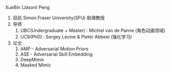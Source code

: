 

XueBin (Jason) Peng
1. 目前 Simon Fraser University(SFU) 助理教授
2. 导师
   1. UBC(Undergraduate + Master) : Michiel van de Panne (角色动画领域)
   2. UCB(PhD) : Sergey Levine & Pieter Abbeel (强化学习)
3. 论文
   1. AMP - Adversarial Motion Priors
   2. ASE - Adversarial Skill Embedding
   3. DeepMimic
   4. Masked Mimic








